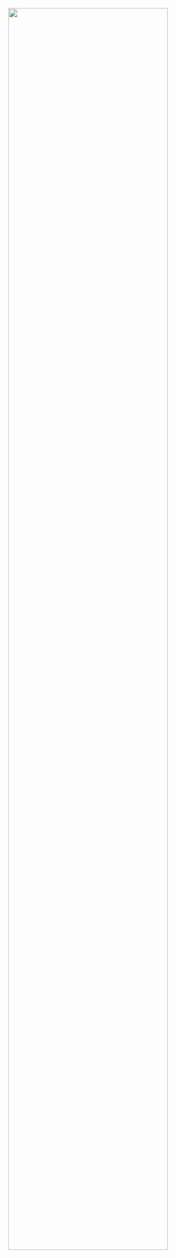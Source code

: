 <p align="center"><a href="https://www.deeganalding.com" target="_blank"><img src="https://raw.githubusercontent.com/DeeganAlding/portfolio/master/public/img/namegif.gif?token=AL6M6546AUUSSVDM4FZVD6DAXAYX2" width="80%"></a></p>
